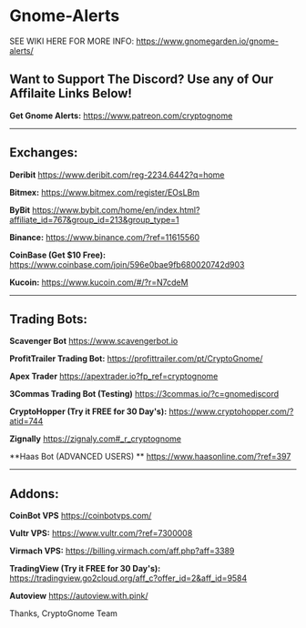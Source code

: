 # Gnome-Alerts

SEE WIKI HERE FOR MORE INFO:
https://www.gnomegarden.io/gnome-alerts/

## Want to Support The Discord? Use any of Our Affilaite Links Below!


**Get Gnome Alerts:**
<https://www.patreon.com/cryptognome>

-------------------------------------
**Exchanges:**
-------------------------------------
**Deribit**
<https://www.deribit.com/reg-2234.6442?q=home>

**Bitmex:**
<https://www.bitmex.com/register/EOsLBm>

**ByBit**
<https://www.bybit.com/home/en/index.html?affiliate_id=767&group_id=213&group_type=1>

**Binance:**
<https://www.binance.com/?ref=11615560>

**CoinBase (Get $10 Free):**
<https://www.coinbase.com/join/596e0bae9fb680020742d903>

**Kucoin:**
<https://www.kucoin.com/#/?r=N7cdeM>

-------------------------------------
**Trading Bots:**
-------------------------------------
**Scavenger Bot**
<https://www.scavengerbot.io>

**ProfitTrailer Trading Bot:**
<https://profittrailer.com/pt/CryptoGnome/> 

**Apex Trader**
<https://apextrader.io?fp_ref=cryptognome>

**3Commas Trading Bot (Testing)**
<https://3commas.io/?c=gnomediscord>

**CryptoHopper (Try it FREE for 30 Day's):**
<https://www.cryptohopper.com/?atid=744>

**Zignally**
<https://zignaly.com#_r_cryptognome>

**Haas Bot (ADVANCED USERS) **
<https://www.haasonline.com/?ref=397>

-------------------------------------
**Addons:**
-------------------------------------

**CoinBot VPS**
<https://coinbotvps.com/>

**Vultr VPS:**
<https://www.vultr.com/?ref=7300008>

**Virmach VPS:**
<https://billing.virmach.com/aff.php?aff=3389>

**TradingView (Try it FREE for 30 Day's):**
<https://tradingview.go2cloud.org/aff_c?offer_id=2&aff_id=9584>

**Autoview**
<https://autoview.with.pink/>



Thanks, 
CryptoGnome Team
